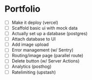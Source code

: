 # Portfolio

- [ ] Make it deploy (vercel)
- [ ] Scaffold basic ui with mock data
- [ ] Actually set up a database (postgres)
- [ ] Attach database to UI
- [ ] Add image upload
- [ ] Error management (w/ Sentry)
- [ ] Routing/image page (parallel route)
- [ ] Delete button (w/ Server Actions)
- [ ] Analytics (posthog)
- [ ] Ratelimiting (upstash)